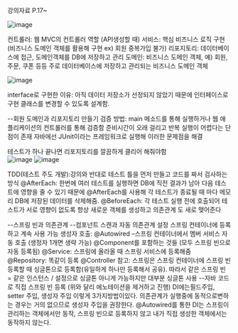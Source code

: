 ﻿강의자료 P.17~

![image](https://user-images.githubusercontent.com/121391259/211024651-33a22cb1-f662-4cc4-8b1d-8b980414e4e9.png)


컨트롤러: 웹 MVC의 컨트롤러 역할 (API생성할 때)
서비스: 핵심 비즈니스 로직 구현 (비즈니스 도메인 객체를 활용해 구현 ex) 회원 중복가입 불가) 
리포지토리: 데이터베이스에 접근, 도메인객체를 DB에 저장하고 관리
도메인: 비즈니스 도메인 객체, 예) 회원, 주문, 쿠폰 등등 주로 데이터베이스에 저장하고 관리되는 비즈니스 도메인 객체



![image](https://user-images.githubusercontent.com/121391259/211024780-746dd1a4-e8c8-43b5-a1b3-550410b88951.png)

interface로 구현한 이유: 아직 데이터 저장소가 선정되지 않았기 때문에 인터페이스로 구현 클래스를 변경할 수 있도록 설계함.



--회원 도메인과 리포지토리 만들기
검증 방법: main 메소드를 통해 실행하거나 웹 애플리케이션의 컨트롤러를 통해 검증함
준비시간이 오래 걸리고 반복 실행이 어렵다는 단점이 존재  자바에선 JUnit이라는 프레임워크로 실행해 이러한 문제점을 해결

테스트가 하나 끝나면 리포지토리를 깔끔하게 클리어 해줘야함  
![image](https://user-images.githubusercontent.com/121391259/211024859-bd9513be-32e6-4ef1-a3ce-8fbc74bae717.png)
![image](https://user-images.githubusercontent.com/121391259/211024895-7c7e2a18-4dde-4902-af58-a8c8015fb12d.png)


TDD(테스트 주도 개발):강의와 반대로 테스트 틀을 먼저 만들고 코드를 짜서 검사하는 방식
@AfterEach: 한번에 여러 테스트를 실행하면 DB에 직전 결과가 남아 다음 테스트에 영향을 줄 수 있기 때문에 @AfterEach를 사용해 각 테스트가 종료될 때 마다 메모리 DB에 저장된 데이터를 삭제해줌.
@BeforeEach: 각 테스트 실행 전에 호출되어 테스트가 서로 영향이 없도록 항상 새로운 객체를 생성하고 의존관계 도 새로 맺어준다

--스프링 빈과 의존관계
--컴포넌트 스캔과 자동 의존관계 설정
스프링 컨테이너에 등록하고 계속 사용 가능
생성자 호출: @Autowired –스프링 컨테이너에서 멤버 서비스 자동 호출 (생정자 1개면 생략 가능)
@Component를 포함하는 것들 (모두 스프링 빈으로 자동 등록됨)
@Service: 스프링에 올라올 때 스프링 서비스에 등록해줌
@Repository: 똑같이 등록 
@Controller
참고: 스프링은 스프링 컨테이너에 스프링 빈 등록할 때 싱글톤으로 등록함(유일하게 하나만 등록해서 공유). 따라서 같은 스프링 빈 = 같은 인스턴스 / 설정으로 싱글톤 아니게 가능하지만 대부분 싱글톤 사용
--자바 코드로 직접 스프링 빈 등록 (위와 달리 에노테이션을 제거하고 진행)
DI에는필드주입, setter 주입, 생성자 주입 이렇게 3가지방법이있다. 의존관계가 실행중에 동적으로변하는 경우는 거의 없으므로 생성자 주입을 권장한다.
@Autowired를 통한 DI는 스프링이 관리하는 객체에서만 동작, 스프링 빈으로 등록하지 않고 내가 직접 생성한 객체에서는 동작하지 않는다.
